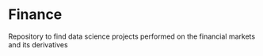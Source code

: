 # Finance
Repository to find data science projects performed on the financial markets and its derivatives
